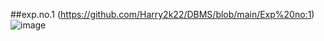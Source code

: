 ##exp.no.1
(https://github.com/Harry2k22/DBMS/blob/main/Exp%20no:1)
![image](https://user-images.githubusercontent.com/113414803/191889891-e0218b24-af82-4b76-aef3-ecc3079f4e3c.png)
##
